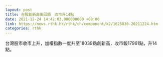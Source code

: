 ```yaml
---
layout: post
title: 台股創新高後回順　收市升14點
date: 2021-12-24 14:42:03.000000000 +08:00
link: https://news.rthk.hk/rthk/ch/component/k2/1625830-20211224.htm
categories: rthk
---
```


台灣股市收市上升，加權指數一度升至18039點創新高，收市報17961點，升14點。
